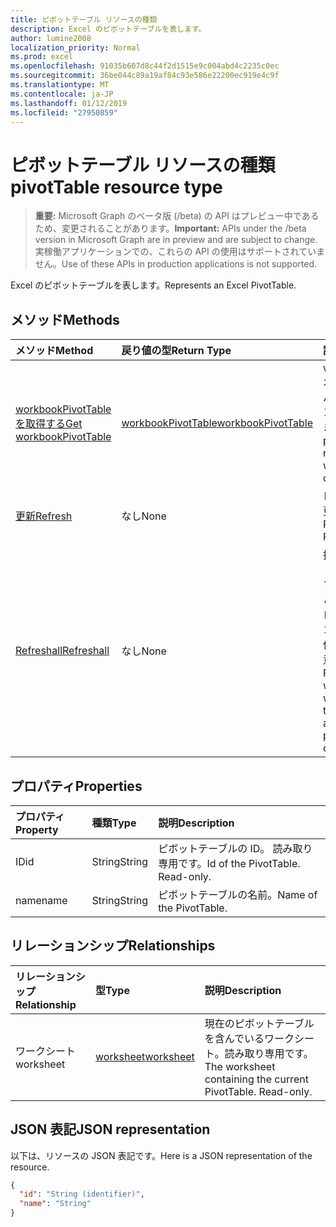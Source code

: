 ```yaml
---
title: ピボットテーブル リソースの種類
description: Excel のピボットテーブルを表します。
author: lumine2008
localization_priority: Normal
ms.prod: excel
ms.openlocfilehash: 91035b607d8c44f2d1515e9c004abd4c2235c0ec
ms.sourcegitcommit: 36be044c89a19af84c93e586e22200ec919e4c9f
ms.translationtype: MT
ms.contentlocale: ja-JP
ms.lasthandoff: 01/12/2019
ms.locfileid: "27950859"
---
```

# <a name="pivottable-resource-type"></a><span data-ttu-id="0964b-103">ピボットテーブル リソースの種類</span><span class="sxs-lookup"><span data-stu-id="0964b-103">pivotTable resource type</span></span>

> <span data-ttu-id="0964b-104">**重要:** Microsoft Graph のベータ版 (/beta) の API はプレビュー中であるため、変更されることがあります。</span><span class="sxs-lookup"><span data-stu-id="0964b-104">**Important:** APIs under the /beta version in Microsoft Graph are in preview and are subject to change.</span></span> <span data-ttu-id="0964b-105">実稼働アプリケーションでの、これらの API の使用はサポートされていません。</span><span class="sxs-lookup"><span data-stu-id="0964b-105">Use of these APIs in production applications is not supported.</span></span>

<span data-ttu-id="0964b-106">Excel のピボットテーブルを表します。</span><span class="sxs-lookup"><span data-stu-id="0964b-106">Represents an Excel PivotTable.</span></span>

## <a name="methods"></a><span data-ttu-id="0964b-107">メソッド</span><span class="sxs-lookup"><span data-stu-id="0964b-107">Methods</span></span>

| <span data-ttu-id="0964b-108">メソッド</span><span class="sxs-lookup"><span data-stu-id="0964b-108">Method</span></span>           | <span data-ttu-id="0964b-109">戻り値の型</span><span class="sxs-lookup"><span data-stu-id="0964b-109">Return Type</span></span>    |<span data-ttu-id="0964b-110">説明</span><span class="sxs-lookup"><span data-stu-id="0964b-110">Description</span></span>|
|:---------------|:--------|:----------|
|[<span data-ttu-id="0964b-111">workbookPivotTable を取得する</span><span class="sxs-lookup"><span data-stu-id="0964b-111">Get workbookPivotTable</span></span>](../api/workbookpivottable-get.md) | [<span data-ttu-id="0964b-112">workbookPivotTable</span><span class="sxs-lookup"><span data-stu-id="0964b-112">workbookPivotTable</span></span>](workbookpivottable.md) |<span data-ttu-id="0964b-113">worksheetprotection オブジェクトのプロパティとリレーションシップを読み取ります。</span><span class="sxs-lookup"><span data-stu-id="0964b-113">Read properties and relationships of workbookPivotTable object.</span></span>|
|[<span data-ttu-id="0964b-114">更新</span><span class="sxs-lookup"><span data-stu-id="0964b-114">Refresh</span></span>](../api/workbookpivottable-refresh.md)|<span data-ttu-id="0964b-115">なし</span><span class="sxs-lookup"><span data-stu-id="0964b-115">None</span></span>|<span data-ttu-id="0964b-116">ピボットテーブルを更新します。</span><span class="sxs-lookup"><span data-stu-id="0964b-116">Refreshes the PivotTable.</span></span> |
|[<span data-ttu-id="0964b-117">Refreshall</span><span class="sxs-lookup"><span data-stu-id="0964b-117">Refreshall</span></span>](../api/workbookpivottable-refreshall.md)|<span data-ttu-id="0964b-118">なし</span><span class="sxs-lookup"><span data-stu-id="0964b-118">None</span></span>|<span data-ttu-id="0964b-p102">指定したワークシート内のすべてのテーブルを更新します。このアクションは、ピボットテーブルのコレクションでのみ使用できることに注意してください。</span><span class="sxs-lookup"><span data-stu-id="0964b-p102">Refresh all tables within given worksheet. Note that this action is available only on the pivot table collection.</span></span>|

## <a name="properties"></a><span data-ttu-id="0964b-121">プロパティ</span><span class="sxs-lookup"><span data-stu-id="0964b-121">Properties</span></span>
| <span data-ttu-id="0964b-122">プロパティ</span><span class="sxs-lookup"><span data-stu-id="0964b-122">Property</span></span>     | <span data-ttu-id="0964b-123">種類</span><span class="sxs-lookup"><span data-stu-id="0964b-123">Type</span></span>   |<span data-ttu-id="0964b-124">説明</span><span class="sxs-lookup"><span data-stu-id="0964b-124">Description</span></span>|
|:---------------|:--------|:----------|
|<span data-ttu-id="0964b-125">ID</span><span class="sxs-lookup"><span data-stu-id="0964b-125">id</span></span>|<span data-ttu-id="0964b-126">String</span><span class="sxs-lookup"><span data-stu-id="0964b-126">String</span></span>| <span data-ttu-id="0964b-p103">ピボットテーブルの ID。 読み取り専用です。</span><span class="sxs-lookup"><span data-stu-id="0964b-p103">Id of the PivotTable.   Read-only.</span></span>|
|<span data-ttu-id="0964b-129">name</span><span class="sxs-lookup"><span data-stu-id="0964b-129">name</span></span>|<span data-ttu-id="0964b-130">String</span><span class="sxs-lookup"><span data-stu-id="0964b-130">String</span></span>|<span data-ttu-id="0964b-131">ピボットテーブルの名前。</span><span class="sxs-lookup"><span data-stu-id="0964b-131">Name of the PivotTable.</span></span>    |

## <a name="relationships"></a><span data-ttu-id="0964b-132">リレーションシップ</span><span class="sxs-lookup"><span data-stu-id="0964b-132">Relationships</span></span>
| <span data-ttu-id="0964b-133">リレーションシップ</span><span class="sxs-lookup"><span data-stu-id="0964b-133">Relationship</span></span> | <span data-ttu-id="0964b-134">型</span><span class="sxs-lookup"><span data-stu-id="0964b-134">Type</span></span>   |<span data-ttu-id="0964b-135">説明</span><span class="sxs-lookup"><span data-stu-id="0964b-135">Description</span></span>|
|:---------------|:--------|:----------|
|<span data-ttu-id="0964b-136">ワークシート</span><span class="sxs-lookup"><span data-stu-id="0964b-136">worksheet</span></span>|[<span data-ttu-id="0964b-137">worksheet</span><span class="sxs-lookup"><span data-stu-id="0964b-137">worksheet</span></span>](worksheet.md)| <span data-ttu-id="0964b-p104">現在のピボットテーブルを含んでいるワークシート。読み取り専用です。</span><span class="sxs-lookup"><span data-stu-id="0964b-p104">The worksheet containing the current PivotTable. Read-only.</span></span>   |

## <a name="json-representation"></a><span data-ttu-id="0964b-140">JSON 表記</span><span class="sxs-lookup"><span data-stu-id="0964b-140">JSON representation</span></span>
<span data-ttu-id="0964b-141">以下は、リソースの JSON 表記です。</span><span class="sxs-lookup"><span data-stu-id="0964b-141">Here is a JSON representation of the resource.</span></span>

<!-- {
  "blockType": "resource",
  "optionalProperties": [

  ],
  "@odata.type": "microsoft.graph.workbookPivotTable"
}-->

```json
{
  "id": "String (identifier)",
  "name": "String"
}

```
